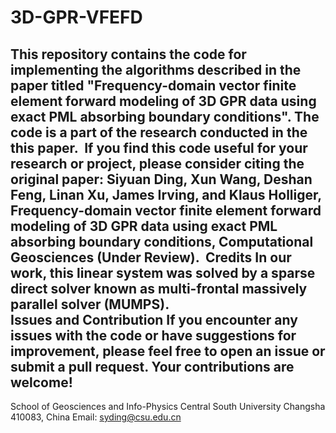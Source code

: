# 3D-GPR-VFEFD

This repository contains the code for implementing the algorithms described in the paper titled "Frequency-domain vector finite element forward modeling of 3D GPR data using exact PML absorbing boundary conditions". The code is a part of the research conducted in the this paper.
﻿
If you find this code useful for your research or project, please consider citing the original paper:
﻿Siyuan Ding, Xun Wang, Deshan Feng, Linan Xu, James Irving, and Klaus Holliger, Frequency-domain vector finite element forward modeling of 3D GPR data using exact PML absorbing boundary conditions, Computational Geosciences (Under Review).
﻿
﻿Credits
In our work, this linear system was solved by a sparse direct solver known as multi-frontal massively parallel solver (MUMPS).  
﻿
Issues and Contribution
If you encounter any issues with the code or have suggestions for improvement, please feel free to open an issue or submit a pull request. Your contributions are welcome!
﻿
---------------------------------------------------------------------------------------------------
School of Geosciences and Info-Physics
Central South University
Changsha 410083, China
Email: syding@csu.edu.cn

